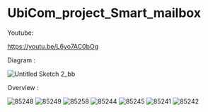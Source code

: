 # UbiCom_project_Smart_mailbox

Youtube: 

https://youtu.be/L6yo7AC0bOg


Diagram :

![Untitled Sketch 2_bb](https://user-images.githubusercontent.com/87507926/163000407-9274e9af-fdba-405f-9856-786b329b4f1c.png)

Overview :

![85248](https://user-images.githubusercontent.com/87507926/163000584-eb2a3cee-4768-4afe-9309-b7799170c2f0.jpg)
![85249](https://user-images.githubusercontent.com/87507926/163000619-b342954c-aec8-42eb-bd1b-561d101c391b.jpg)
![85258](https://user-images.githubusercontent.com/87507926/163000701-2780fcdd-7f43-4b48-96e7-07f7e132827c.jpg)
![85244](https://user-images.githubusercontent.com/87507926/163000744-8abfc2f6-cc22-410c-ae73-b24033f97619.jpg)
![85245](https://user-images.githubusercontent.com/87507926/163000772-30047e4a-8e66-49d0-ac21-80e2397a7643.jpg)
![85241](https://user-images.githubusercontent.com/87507926/163000817-5bfa3745-84aa-49e6-a0dc-ba366e7bce80.jpg)
![85242](https://user-images.githubusercontent.com/87507926/163000853-1b30ab3a-e21f-42ce-bc60-d6e4d92e336f.jpg)
